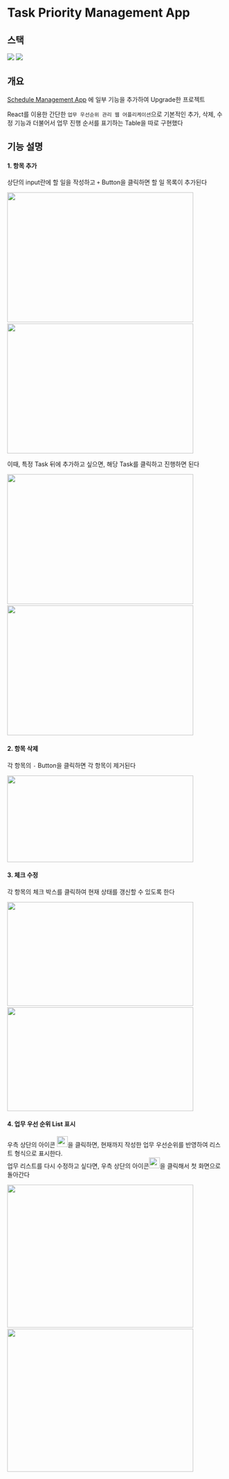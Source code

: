 
# Task Priority Management App              

## 스택
<img src="https://img.shields.io/badge/javascript-F7DF1E?style=for-the-badge&logo=javascript&logoColor=black"> <img src="https://img.shields.io/badge/react-61DAFB?style=for-the-badge&logo=react&logoColor=black"> 

## 개요
[Schedule Management App](https://github.com/82KJ/react-todo-list-app) 에 일부 기능을 추가하여 Upgrade한 프로젝트

React를 이용한 간단한 `업무 우선순위 관리 웹 어플리케이션`으로 기본적인 추가, 삭제, 수정 기능과 더불어서 업무 진행 순서를 표기하는 Table을 따로 구현했다

## 기능 설명

#### 1. 항목 추가
상단의 input란에 할 일을 작성하고 `+` Button을 클릭하면 할 일 목록이 추가된다

<img src="https://user-images.githubusercontent.com/45115733/154830867-6be86d5c-6b4e-4951-bebb-afa8da1b40c4.png" width="430" height="300"/>  &nbsp; &nbsp;  <img src="https://user-images.githubusercontent.com/45115733/154830643-096ccee0-1be9-4e95-8ab0-a33ab915e72d.png" width="430" height="300"/>

이때, 특정 Task 뒤에 추가하고 싶으면, 해당 Task를 클릭하고 진행하면 된다

<img src="https://user-images.githubusercontent.com/45115733/154830964-e597a1f2-adfe-4aaa-a2cb-84070e129d1d.png" width="430" height="300"/>  &nbsp; &nbsp;  <img src="https://user-images.githubusercontent.com/45115733/154830975-285fcdbf-cd4c-404f-8706-89f8dc47fa71.png" width="430" height="300"/>

#### 2. 항목 삭제
각 항목의 `-` Button을 클릭하면 각 항목이 제거된다

<img src="https://user-images.githubusercontent.com/45115733/154831013-74f2977a-3949-4ffd-9282-1ad3ecadc56c.png" width="430" height="200"/>

#### 3. 체크 수정
각 항목의 체크 박스를 클릭하여 현재 상태를 갱신할 수 있도록 한다

<img src="https://user-images.githubusercontent.com/45115733/154831047-7e2f8fb9-e8c4-4c86-9320-27746c236e8a.png" width="430" height="240"/>  &nbsp; &nbsp; <img src="https://user-images.githubusercontent.com/45115733/154831051-0e8a6162-39b4-4212-97d8-7110d7195ed6.png" width="430" height="240"/>

#### 4. 업무 우선 순위 List 표시
우측 상단의 아이콘 <img src="https://user-images.githubusercontent.com/45115733/154831144-b287bf1e-26ed-4dad-bd39-4964775b5dc6.png" width="25" height="25"/>을 클릭하면, 현재까지 작성한 업무 우선순위를 반영하여 리스트 형식으로 표시한다.  
업무 리스트를 다시 수정하고 싶다면, 우측 상단의 아이콘<img src="https://user-images.githubusercontent.com/45115733/154831246-fb9e711f-8d63-4ae3-a2ba-c0d17bc7bb26.png" width="25" height="25"/>을 클릭해서 첫 화면으로 돌아간다

<img src="https://user-images.githubusercontent.com/45115733/154831313-64b607e8-471c-4fcb-8bcc-1dff65d34d78.png" width="430" height="330"/> &nbsp; &nbsp; <img src="https://user-images.githubusercontent.com/45115733/154831347-b83e9b8a-4cc7-4806-afef-73b073916e78.png" width="430" height="330"/>

